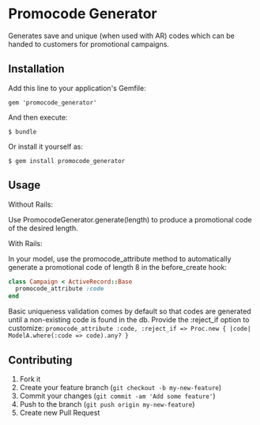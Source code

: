 # Promocode Generator

Generates save and unique (when used with AR) codes which can be handed to customers for promotional campaigns.

## Installation

Add this line to your application's Gemfile:

    gem 'promocode_generator'

And then execute:

    $ bundle

Or install it yourself as:

    $ gem install promocode_generator

## Usage

Without Rails:
  
  Use PromocodeGenerator.generate(length) to produce a promotional code of the desired length.

With Rails:

  In your model, use the promocode_attribute method to automatically generate a promotional code of length 8 in the before_create hook:
  
  ```ruby
  class Campaign < ActiveRecord::Base
    promocode_attribute :code
  end
  ```
  
  Basic uniqueness validation comes by default so that codes are generated until a non-existing code is found in the db. Provide the :reject_if option to customize:
  `promocode_attribute :code, :reject_if => Proc.new { |code| ModelA.where(:code => code).any? }`

## Contributing

1. Fork it
2. Create your feature branch (`git checkout -b my-new-feature`)
3. Commit your changes (`git commit -am 'Add some feature'`)
4. Push to the branch (`git push origin my-new-feature`)
5. Create new Pull Request
